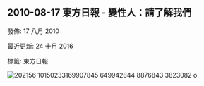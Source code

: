 ## 2010-08-17 東方日報 - 變性人：請了解我們

發佈: 17 八月 2010

最近更新: 24 十月 2016

標籤: 東方日報

![202156 10150233169907845 649942844 8876843 3823082 o](/images/newspaper/202156_10150233169907845_649942844_8876843_3823082_o.jpg)
